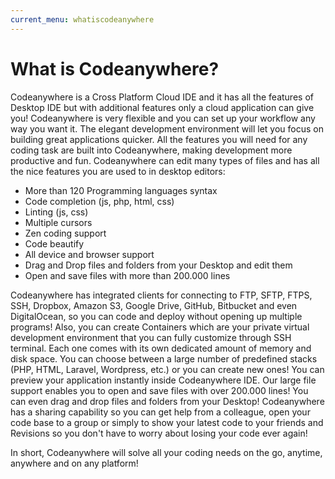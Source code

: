 ```yaml
---
current_menu: whatiscodeanywhere
---
```


# What is Codeanywhere?

Codeanywhere is a Cross Platform Cloud IDE and it has all the features of Desktop IDE but with additional features only a cloud application can give you! Codeanywhere is very flexible and you can set up your workflow any way you want it. 
The elegant development environment will let you focus on building great applications quicker. All the features you will need for any coding task are built into Codeanywhere, making development more productive and fun.
Codeanywhere can edit many types of files and has all the nice features you are used to in desktop editors:
  - More than 120 Programming languages syntax
  - Code completion (js, php, html, css)
  - Linting (js, css)
  - Multiple cursors
  - Zen coding support
  - Code beautify
  - All device and browser support
  - Drag and Drop files and folders from your Desktop and edit them
  - Open and save files with more than 200.000 lines


Codeanywhere has integrated clients for connecting to FTP, SFTP, FTPS, SSH, Dropbox, Amazon S3, Google Drive, GitHub, Bitbucket and even DigitalOcean, so you can code and deploy without opening up multiple programs!
Also, you can create Containers which are your private virtual development environment that you can fully customize through SSH terminal. Each one comes with its own dedicated amount of memory and disk space. You can choose between a large number of predefined stacks (PHP, HTML, Laravel, Wordpress, etc.) or you can create new ones! You can preview your application instantly inside Codeanywhere IDE. 
Our large file support enables you to open and save files with over 200.000 lines!
You can even drag and drop files and folders from your Desktop!
Codeanywhere has a sharing capability so you can get help from a colleague, open your code base to a group or simply to show your latest code to your friends and Revisions so you don't have to worry about losing your code ever again!


In short, Codeanywhere will solve all your coding needs on the go, anytime, anywhere and on any platform!
